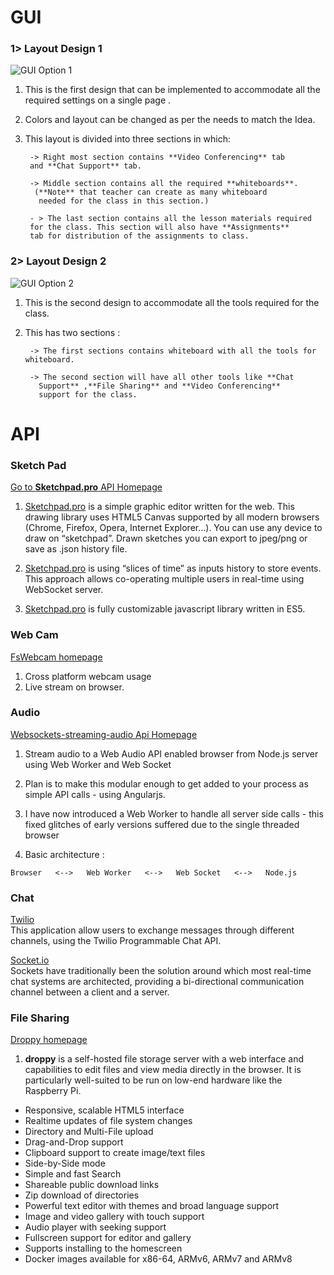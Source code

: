 GUI
===

### 1\> Layout Design 1

![GUI Option 1](https://i.imgur.com/EEIM7kZ.png)

1.  This is the first design that can be implemented to accommodate all
    the required settings on a single page .

2.  Colors and layout can be changed as per the needs to match the Idea.

3.  This layout is divided into three sections in which:

         -> Right most section contains **Video Conferencing** tab
         and **Chat Support** tab.
         
         -> Middle section contains all the required **whiteboards**.
          (**Note** that teacher can create as many whiteboard
           needed for the class in this section.)

         - > The last section contains all the lesson materials required 
         for the class. This section will also have **Assignments** 
         tab for distribution of the assignments to class.

### 2\> Layout Design 2

![GUI Option 2](https://i.imgur.com/wkzCoPe.png)

1.  This is the second design to accommodate all the tools required for
    the class.

2.  This has two sections :

         -> The first sections contains whiteboard with all the tools for whiteboard.

         -> The second section will have all other tools like **Chat 
           Support** ,**File Sharing** and **Video Conferencing**
           support for the class.

API
===

### Sketch Pad

[Go to **Sketchpad.pro** API
Homepage](https://developers.sketchpad.pro/simple.html)

1.  [Sketchpad.pro](http://Sketchpad.pro) is a simple graphic editor
    written for the web. This drawing library uses HTML5 Canvas
    supported by all modern browsers (Chrome, Firefox, Opera, Internet
    Explorer…). You can use any device to draw on “sketchpad”. Drawn
    sketches you can export to jpeg/png or save as .json history file.

2.  [Sketchpad.pro](http://Sketchpad.pro) is using “slices of time” as
    inputs history to store events. This approach allows co-operating
    multiple users in real-time using WebSocket server.

3.  [Sketchpad.pro](http://Sketchpad.pro) is fully customizable
    javascript library written in ES5.

### Web Cam

[FsWebcam homepage](https://www.npmjs.com/package/node-webcam)

1.  Cross platform webcam usage
2.  Live stream on browser.

### Audio

[Websockets-streaming-audio Api
Homepage](https://www.npmjs.com/package/websockets-streaming-audio)

1.  Stream audio to a Web Audio API enabled browser from Node.js server
    using Web Worker and Web Socket

2.  Plan is to make this modular enough to get added to your process as
    simple API calls - using Angularjs.

3.  I have now introduced a Web Worker to handle all server side calls -
    this fixed glitches of early versions suffered due to the single
    threaded browser

4.  Basic architecture :

<!-- -->

    Browser   <-->   Web Worker   <-->   Web Socket   <-->   Node.js

### Chat

[Twilio](https://www.twilio.com/docs/chat/tutorials/chat-application-node-express)\
 This application allow users to exchange messages through different
channels, using the Twilio Programmable Chat API.

[Socket.io](https://socket.io/get-started/chat)\
 Sockets have traditionally been the solution around which most
real-time chat systems are architected, providing a bi-directional
communication channel between a client and a server.

### File Sharing

[Droppy homepage](https://www.npmjs.com/package/droppy)

1.  **droppy** is a self-hosted file storage server with a web interface
    and capabilities to edit files and view media directly in the
    browser. It is particularly well-suited to be run on low-end
    hardware like the Raspberry Pi.

-   Responsive, scalable HTML5 interface
-   Realtime updates of file system changes
-   Directory and Multi-File upload
-   Drag-and-Drop support
-   Clipboard support to create image/text files
-   Side-by-Side mode
-   Simple and fast Search
-   Shareable public download links
-   Zip download of directories
-   Powerful text editor with themes and broad language support
-   Image and video gallery with touch support
-   Audio player with seeking support
-   Fullscreen support for editor and gallery
-   Supports installing to the homescreen
-   Docker images available for x86-64, ARMv6, ARMv7 and ARMv8

